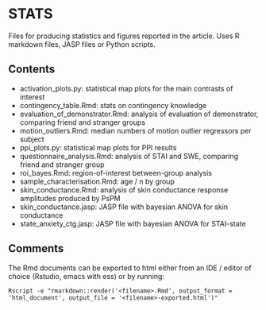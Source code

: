 # STATS

Files for producing statistics and figures reported in the article. Uses R markdown files, JASP files or Python scripts.

## Contents

- activation_plots.py: statistical map plots for the main contrasts of interest
- contingency_table.Rmd: stats on contingency knowledge
- evaluation\_of\_demonstrator.Rmd: analysis of evaluation of demonstrator, comparing friend and stranger groups
- motion_outliers.Rmd: median numbers of motion outlier regressors per subject
- ppi_plots.py: statistical map plots for PPI results
- questionnaire_analysis.Rmd: analysis of STAI and SWE, comparing friend and stranger group
- roi_bayes.Rmd: region-of-interest between-group analysis
- sample_characterisation.Rmd: age / n by group
- skin_conductance.Rmd: analysis of skin conductance response amplitudes produced by PsPM
- skin_conductance.jasp: JASP file with bayesian ANOVA for skin conductance
- state\_anxiety\_ctg.jasp: JASP file with bayesian ANOVA for STAI-state

## Comments

The Rmd documents can be exported to html either from an IDE / editor of choice (Rstudio, emacs with ess) or by running:

```
Rscript -e "rmarkdown::render('<filename>.Rmd', output_format = 'html_document', output_file = '<filename>-exported.html')"
```
